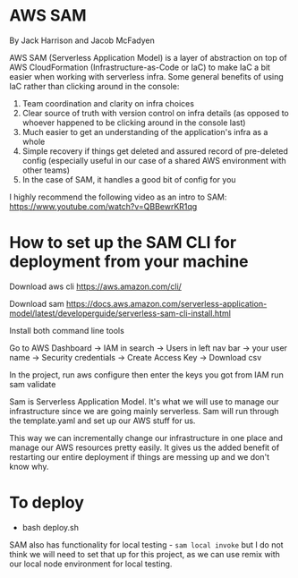 # AWS SAM
By Jack Harrison and Jacob McFadyen

AWS SAM (Serverless Application Model) is a layer of abstraction on top of AWS CloudFormation
(Infrastructure-as-Code or IaC) to make IaC a bit easier when working with serverless infra.
Some general benefits of using IaC rather than clicking around in the console:
1) Team coordination and clarity on infra choices
2) Clear source of truth with version control on infra details (as opposed to whoever happened
   to be clicking around in the console last)
3) Much easier to get an understanding of the application's infra as a whole
4) Simple recovery if things get deleted and assured record of pre-deleted config (especially
   useful in our case of a shared AWS environment with other teams) 
5) In the case of SAM, it handles a good bit of config for you

I highly recommend the following video as an intro to SAM:
https://www.youtube.com/watch?v=QBBewrKR1qg

# How to set up the SAM CLI for deployment from your machine
Download aws cli https://aws.amazon.com/cli/
	
Download sam https://docs.aws.amazon.com/serverless-application-model/latest/developerguide/serverless-sam-cli-install.html

Install both command line tools

Go to AWS Dashboard -> IAM in search -> Users in left nav bar -> your user name -> Security credentials -> Create Access Key -> Download csv

In the project, run aws configure then enter the keys you got from IAM
run sam validate

Sam is Serverless Application Model. It's what we will use to manage our infrastructure since we are going mainly serverless. Sam will run through the template.yaml and set up our AWS stuff for us. 

This way we can incrementally change our infrastructure in one place and manage our AWS resources pretty easily. It gives us the added benefit of restarting our entire deployment if things are messing up and we don't know why.

# To deploy
- bash deploy.sh

SAM also has functionality for local testing - `sam local invoke` but I do not think we will need to set that up
for this project, as we can use remix with our local node environment for local testing.